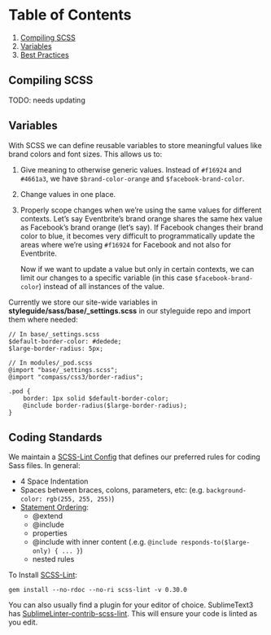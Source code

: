 # Table of Contents
1. [Compiling SCSS](#compiling-scss)
2. [Variables](#variables)
3. [Best Practices](#best-practices)

## Compiling SCSS
TODO: needs updating

## Variables

With SCSS we can define reusable variables to store meaningful values like brand colors and font sizes. This allows us to:

1.  Give meaning to otherwise generic values. Instead of `#f16924` and `#4661a3`, we have `$brand-color-orange` and `$facebook-brand-color`.
2.  Change values in one place.
3.  Properly scope changes when we’re using the same values for different contexts. Let’s say Eventbrite’s brand orange shares the same hex value as Facebook’s brand orange (let’s say). If Facebook changes their brand color to blue, it becomes very difficult to programmatically update the areas where we’re using `#f16924` for Facebook and not also for Eventbrite.

    Now if we want to update a value but only in certain contexts, we can limit our changes to a specific variable (in this case `$facebook-brand-color`) instead of all instances of the value.

Currently we store our site-wide variables in **styleguide/sass/base/\_settings.scss** in our styleguide repo and import them where needed:

``` sourceCode
// In base/_settings.scss
$default-border-color: #dedede;
$large-border-radius: 5px;
```

``` sourceCode
// In modules/_pod.scss
@import "base/_settings.scss";
@import "compass/css3/border-radius";

.pod {
    border: 1px solid $default-border-color;
    @include border-radius($large-border-radius);
}
```

## Coding Standards

We maintain a [SCSS-Lint Config] that defines our preferred rules for coding Sass files. In general:

-   4 Space Indentation
-   Spaces between braces, colons, parameters, etc: (e.g. `background-color: rgb(255, 255, 255)`)
-   [Statement Ordering]:  
    -   @extend
    -   @include
    -   properties
    -   @include with inner content (.e.g. `@include responds-to($large-only) { ... }`)
    -   nested rules

To Install [SCSS-Lint]:

    gem install --no-rdoc --no-ri scss-lint -v 0.30.0

You can also usually find a plugin for your editor of choice. SublimeText3 has [SublimeLinter-contrib-scss-lint]. This will ensure your code is linted as you edit.

  [SCSS-Lint Config]: https://github.com/eventbrite/core/blob/master/django/media/django/compass/sass/.scss-lint.yml
  [Statement Ordering]: https://github.com/causes/scss-lint/blob/master/lib/scss_lint/linter/README.md#declarationorder
  [SCSS-Lint]: https://github.com/causes/scss-lint
  [SublimeLinter-contrib-scss-lint]: https://sublime.wbond.net/packages/SublimeLinter-contrib-scss-lint
